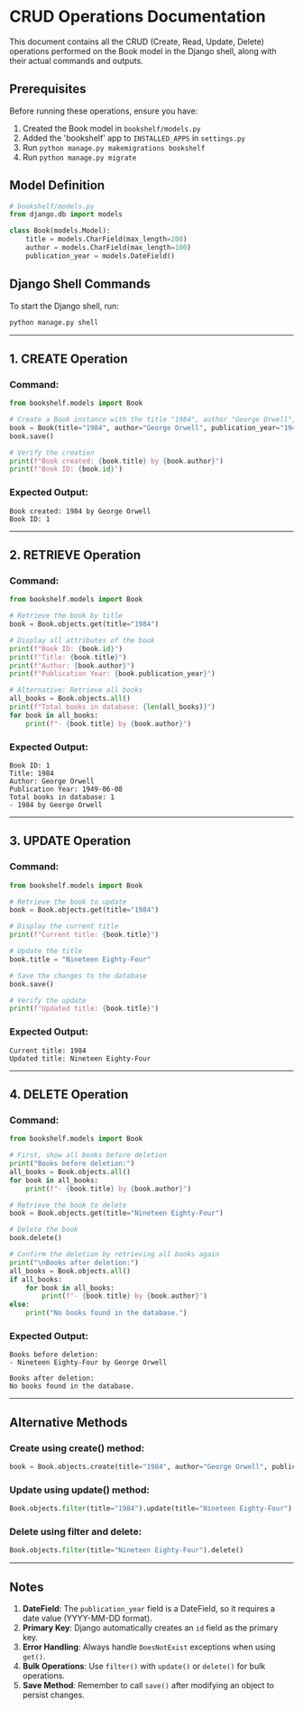 # CRUD Operations Documentation

This document contains all the CRUD (Create, Read, Update, Delete) operations performed on the Book model in the Django shell, along with their actual commands and outputs.

## Prerequisites

Before running these operations, ensure you have:
1. Created the Book model in `bookshelf/models.py`
2. Added the 'bookshelf' app to `INSTALLED_APPS` in `settings.py`
3. Run `python manage.py makemigrations bookshelf`
4. Run `python manage.py migrate`

## Model Definition

```python
# bookshelf/models.py
from django.db import models

class Book(models.Model):
    title = models.CharField(max_length=200)
    author = models.CharField(max_length=100)
    publication_year = models.DateField()
```

## Django Shell Commands

To start the Django shell, run:
```bash
python manage.py shell
```

---

## 1. CREATE Operation

### Command:
```python
from bookshelf.models import Book

# Create a Book instance with the title "1984", author "George Orwell", and publication year 1949
book = Book(title="1984", author="George Orwell", publication_year="1949-06-08")
book.save()

# Verify the creation
print(f"Book created: {book.title} by {book.author}")
print(f"Book ID: {book.id}")
```

### Expected Output:
```
Book created: 1984 by George Orwell
Book ID: 1
```

---

## 2. RETRIEVE Operation

### Command:
```python
from bookshelf.models import Book

# Retrieve the book by title
book = Book.objects.get(title="1984")

# Display all attributes of the book
print(f"Book ID: {book.id}")
print(f"Title: {book.title}")
print(f"Author: {book.author}")
print(f"Publication Year: {book.publication_year}")

# Alternative: Retrieve all books
all_books = Book.objects.all()
print(f"Total books in database: {len(all_books)}")
for book in all_books:
    print(f"- {book.title} by {book.author}")
```

### Expected Output:
```
Book ID: 1
Title: 1984
Author: George Orwell
Publication Year: 1949-06-08
Total books in database: 1
- 1984 by George Orwell
```

---

## 3. UPDATE Operation

### Command:
```python
from bookshelf.models import Book

# Retrieve the book to update
book = Book.objects.get(title="1984")

# Display the current title
print(f"Current title: {book.title}")

# Update the title
book.title = "Nineteen Eighty-Four"

# Save the changes to the database
book.save()

# Verify the update
print(f"Updated title: {book.title}")
```

### Expected Output:
```
Current title: 1984
Updated title: Nineteen Eighty-Four
```

---

## 4. DELETE Operation

### Command:
```python
from bookshelf.models import Book

# First, show all books before deletion
print("Books before deletion:")
all_books = Book.objects.all()
for book in all_books:
    print(f"- {book.title} by {book.author}")

# Retrieve the book to delete
book = Book.objects.get(title="Nineteen Eighty-Four")

# Delete the book
book.delete()

# Confirm the deletion by retrieving all books again
print("\nBooks after deletion:")
all_books = Book.objects.all()
if all_books:
    for book in all_books:
        print(f"- {book.title} by {book.author}")
else:
    print("No books found in the database.")
```

### Expected Output:
```
Books before deletion:
- Nineteen Eighty-Four by George Orwell

Books after deletion:
No books found in the database.
```

---

## Alternative Methods

### Create using create() method:
```python
book = Book.objects.create(title="1984", author="George Orwell", publication_year="1949-06-08")
```

### Update using update() method:
```python
Book.objects.filter(title="1984").update(title="Nineteen Eighty-Four")
```

### Delete using filter and delete:
```python
Book.objects.filter(title="Nineteen Eighty-Four").delete()
```

---

## Notes

1. **DateField**: The `publication_year` field is a DateField, so it requires a date value (YYYY-MM-DD format).
2. **Primary Key**: Django automatically creates an `id` field as the primary key.
3. **Error Handling**: Always handle `DoesNotExist` exceptions when using `get()`.
4. **Bulk Operations**: Use `filter()` with `update()` or `delete()` for bulk operations.
5. **Save Method**: Remember to call `save()` after modifying an object to persist changes.
